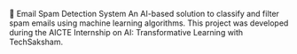 📧 Email Spam Detection System
An AI-based solution to classify and filter spam emails using machine learning algorithms. This project was developed during the AICTE Internship on AI: Transformative Learning with TechSaksham.

